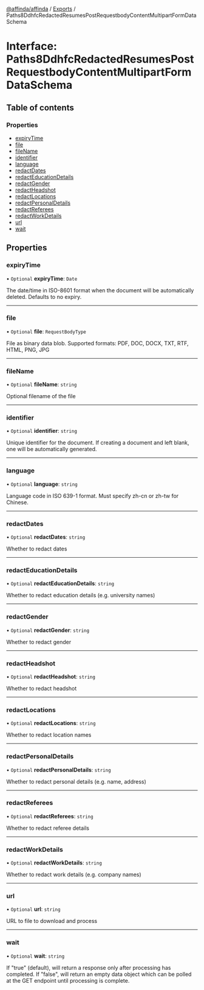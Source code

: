 [@affinda/affinda](../README.md) / [Exports](../modules.md) / Paths8DdhfcRedactedResumesPostRequestbodyContentMultipartFormDataSchema

# Interface: Paths8DdhfcRedactedResumesPostRequestbodyContentMultipartFormDataSchema

## Table of contents

### Properties

- [expiryTime](Paths8DdhfcRedactedResumesPostRequestbodyContentMultipartFormDataSchema.md#expirytime)
- [file](Paths8DdhfcRedactedResumesPostRequestbodyContentMultipartFormDataSchema.md#file)
- [fileName](Paths8DdhfcRedactedResumesPostRequestbodyContentMultipartFormDataSchema.md#filename)
- [identifier](Paths8DdhfcRedactedResumesPostRequestbodyContentMultipartFormDataSchema.md#identifier)
- [language](Paths8DdhfcRedactedResumesPostRequestbodyContentMultipartFormDataSchema.md#language)
- [redactDates](Paths8DdhfcRedactedResumesPostRequestbodyContentMultipartFormDataSchema.md#redactdates)
- [redactEducationDetails](Paths8DdhfcRedactedResumesPostRequestbodyContentMultipartFormDataSchema.md#redacteducationdetails)
- [redactGender](Paths8DdhfcRedactedResumesPostRequestbodyContentMultipartFormDataSchema.md#redactgender)
- [redactHeadshot](Paths8DdhfcRedactedResumesPostRequestbodyContentMultipartFormDataSchema.md#redactheadshot)
- [redactLocations](Paths8DdhfcRedactedResumesPostRequestbodyContentMultipartFormDataSchema.md#redactlocations)
- [redactPersonalDetails](Paths8DdhfcRedactedResumesPostRequestbodyContentMultipartFormDataSchema.md#redactpersonaldetails)
- [redactReferees](Paths8DdhfcRedactedResumesPostRequestbodyContentMultipartFormDataSchema.md#redactreferees)
- [redactWorkDetails](Paths8DdhfcRedactedResumesPostRequestbodyContentMultipartFormDataSchema.md#redactworkdetails)
- [url](Paths8DdhfcRedactedResumesPostRequestbodyContentMultipartFormDataSchema.md#url)
- [wait](Paths8DdhfcRedactedResumesPostRequestbodyContentMultipartFormDataSchema.md#wait)

## Properties

### expiryTime

• `Optional` **expiryTime**: `Date`

The date/time in ISO-8601 format when the document will be automatically deleted.  Defaults to no expiry.

___

### file

• `Optional` **file**: `RequestBodyType`

File as binary data blob. Supported formats: PDF, DOC, DOCX, TXT, RTF, HTML, PNG, JPG

___

### fileName

• `Optional` **fileName**: `string`

Optional filename of the file

___

### identifier

• `Optional` **identifier**: `string`

Unique identifier for the document. If creating a document and left blank, one will be automatically generated.

___

### language

• `Optional` **language**: `string`

Language code in ISO 639-1 format. Must specify zh-cn or zh-tw for Chinese.

___

### redactDates

• `Optional` **redactDates**: `string`

Whether to redact dates

___

### redactEducationDetails

• `Optional` **redactEducationDetails**: `string`

Whether to redact education details (e.g. university names)

___

### redactGender

• `Optional` **redactGender**: `string`

Whether to redact gender

___

### redactHeadshot

• `Optional` **redactHeadshot**: `string`

Whether to redact headshot

___

### redactLocations

• `Optional` **redactLocations**: `string`

Whether to redact location names

___

### redactPersonalDetails

• `Optional` **redactPersonalDetails**: `string`

Whether to redact personal details (e.g. name, address)

___

### redactReferees

• `Optional` **redactReferees**: `string`

Whether to redact referee details

___

### redactWorkDetails

• `Optional` **redactWorkDetails**: `string`

Whether to redact work details (e.g. company names)

___

### url

• `Optional` **url**: `string`

URL to file to download and process

___

### wait

• `Optional` **wait**: `string`

If "true" (default), will return a response only after processing has completed. If "false", will return an empty data object which can be polled at the GET endpoint until processing is complete.
